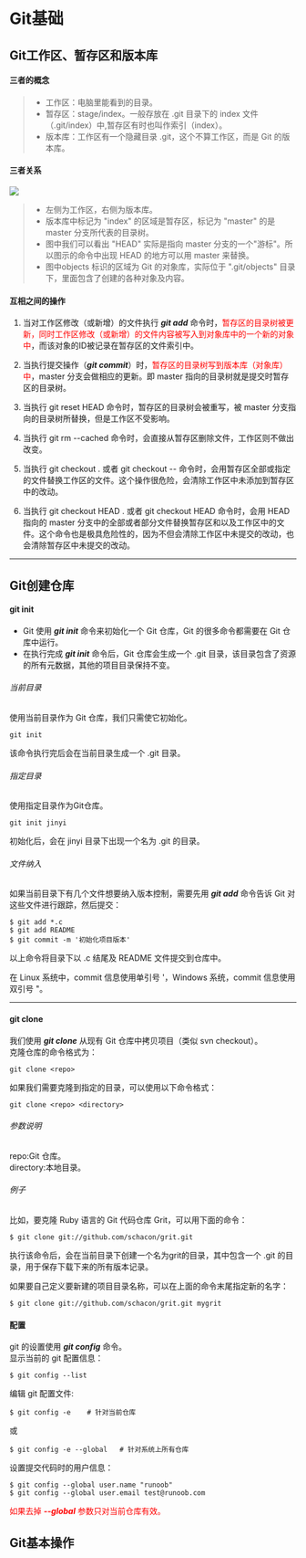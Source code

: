 # Git基础

## Git工作区、暂存区和版本库

#### 三者的概念   

>- 工作区：电脑里能看到的目录。    
>- 暂存区：stage/index。一般存放在 .git 目录下的 index 文件（.git/index）中,暂存区有时也叫作索引（index）。  
>- 版本库：工作区有一个隐藏目录 .git，这个不算工作区，而是 Git 的版本库。  

#### 三者关系

![](https://www.runoob.com/wp-content/uploads/2015/02/1352126739_7909.jpg)

>- 左侧为工作区，右侧为版本库。    
>- 版本库中标记为 "index" 的区域是暂存区，标记为 "master" 的是 master 分支所代表的目录树。  
>- 图中我们可以看出 "HEAD" 实际是指向 master 分支的一个"游标"。所以图示的命令中出现 HEAD 的地方可以用 master 来替换。   
>- 图中objects 标识的区域为 Git 的对象库，实际位于 ".git/objects" 目录下，里面包含了创建的各种对象及内容。  

#### 互相之间的操作

1. 当对工作区修改（或新增）的文件执行 ***git add*** 命令时，<span style="color: red;">暂存区的目录树被更新，同时工作区修改（或新增）的文件内容被写入到对象库中的一个新的对象中</span>，而该对象的ID被记录在暂存区的文件索引中。

2. 当执行提交操作（***git commit***）时，<span style="color: red;">暂存区的目录树写到版本库（对象库）中</span>，master 分支会做相应的更新。即 master 指向的目录树就是提交时暂存区的目录树。

3. 当执行 git reset HEAD 命令时，暂存区的目录树会被重写，被 master 分支指向的目录树所替换，但是工作区不受影响。

4. 当执行 git rm --cached <file> 命令时，会直接从暂存区删除文件，工作区则不做出改变。

5. 当执行 git checkout . 或者 git checkout -- <file> 命令时，会用暂存区全部或指定的文件替换工作区的文件。这个操作很危险，会清除工作区中未添加到暂存区中的改动。

6. 当执行 git checkout HEAD . 或者 git checkout HEAD <file> 命令时，会用 HEAD 指向的 master 分支中的全部或者部分文件替换暂存区和以及工作区中的文件。这个命令也是极具危险性的，因为不但会清除工作区中未提交的改动，也会清除暂存区中未提交的改动。

***

## Git创建仓库

#### git init
- Git 使用 ***git init*** 命令来初始化一个 Git 仓库，Git 的很多命令都需要在 Git 仓库中运行。  
- 在执行完成 ***git init*** 命令后，Git 仓库会生成一个 .git 目录，该目录包含了资源的所有元数据，其他的项目目录保持不变。



###### 当前目录

使用当前目录作为 Git 仓库，我们只需使它初始化。
```
git init
```
该命令执行完后会在当前目录生成一个 .git 目录。

###### 指定目录

使用指定目录作为Git仓库。
```
git init jinyi
```
初始化后，会在 jinyi 目录下出现一个名为 .git 的目录。

###### 文件纳入
如果当前目录下有几个文件想要纳入版本控制，需要先用 ***git add*** 命令告诉 Git 对这些文件进行跟踪，然后提交：
```
$ git add *.c
$ git add README
$ git commit -m '初始化项目版本'
```
以上命令将目录下以 .c 结尾及 README 文件提交到仓库中。

在 Linux 系统中，commit 信息使用单引号 '，Windows 系统，commit 信息使用双引号 "。

***

#### git clone

我们使用 ***git clone*** 从现有 Git 仓库中拷贝项目（类似 svn checkout）。  
克隆仓库的命令格式为：
```
git clone <repo>
```
如果我们需要克隆到指定的目录，可以使用以下命令格式：
```
git clone <repo> <directory>
```

###### 参数说明

repo:Git 仓库。  
directory:本地目录。

###### 例子

比如，要克隆 Ruby 语言的 Git 代码仓库 Grit，可以用下面的命令：
```
$ git clone git://github.com/schacon/grit.git
```
执行该命令后，会在当前目录下创建一个名为grit的目录，其中包含一个 .git 的目录，用于保存下载下来的所有版本记录。

如果要自己定义要新建的项目目录名称，可以在上面的命令末尾指定新的名字：
```
$ git clone git://github.com/schacon/grit.git mygrit
```
#### 配置

git 的设置使用 ***git config*** 命令。  
显示当前的 git 配置信息：
```
$ git config --list
```
编辑 git 配置文件:
```
$ git config -e    # 针对当前仓库 
```
或
```
$ git config -e --global   # 针对系统上所有仓库
```
设置提交代码时的用户信息：
```
$ git config --global user.name "runoob"
$ git config --global user.email test@runoob.com
```

<span style="color: red;">如果去掉 ***--global*** 参数只对当前仓库有效。</span>

## Git基本操作